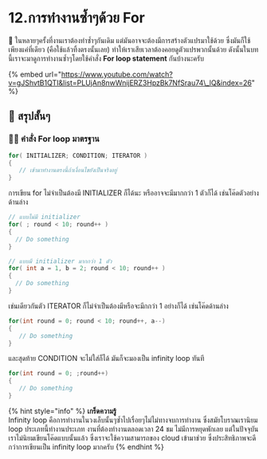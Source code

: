 # 12.การทำงานซ้ำๆด้วย For

💬 ในหลายๆครั้งที่งานเราต้องทำซ้ำๆกันเดิม แต่มันอาจจะต้องมีการสร้างตัวแปรมาใช้ด้วย ซึ่งมันก็ใช้เพียงแค่ที่เดียว \(คือใช้แล้วทิ้งตรงนั้นเลย\) ทำให้เราเสียเวลาต้องคอยดูตัวแปรพวกนั้นด้วย ดังนั้นในบทนี้เราจะมาดูการทำงานซ้ำๆโดยใช้คำสั่ง **For loop statement** กันบ้างนะครับ

{% embed url="https://www.youtube.com/watch?v=gJShvtB1QTI&list=PLUjAn8nwWnijERZ3HpzBk7NfSrau74\_lQ&index=26" %}



## 🎯 สรุปสั้นๆ

### 👨‍🚀 คำสั่ง For loop มาตรฐาน

```csharp
for( INITIALIZER; CONDITION; ITERATOR )
{
   // เข้ามาทำงานตรงนี้ถ้าเงื่อนไขยังเป็นจริงอยู่
}
```

การเขียน for ไม่จำเป็นต้องมี INITIALIZER ก็ได้นะ หรืออาจจะมีมากกว่า 1 ตัวก็ได้ เช่นโค๊ดตัวอย่างด้านล่าง

```csharp
// แบบไม่มี initializer
for( ; round < 10; round++ )
{
  // Do something
}

// แบบมี initializer มากกว่า 1 ตัว
for( int a = 1, b = 2; round < 10; round++ )
{
  // Do something
}
```

เช่นเดียวกันตัว ITERATOR ก็ไม่จำเป็นต้องมีหรือจะมีกกว่า 1 อย่างก็ได้ เช่นโค๊ดด้านล่าง

```csharp
for(int round = 0; round < 10; round++, a--)
{
   // Do something
}
```

และสุดท้าย CONDITION จะไม่ใส่ก็ได้ มันก็จะมองเป็น infinity loop ทันที

```csharp
for(int round = 0; ;round++)
{
   // Do something
}
```

{% hint style="info" %}
**เกร็ดความรู้**  
Infinity loop คือการทำงานในวงเล็บนั้นๆซ้ำไปเรื่อยๆไม่ไม่ทางจบการทำงาน ซึ่งสมัยโบราณเรานิยม loop ประเภทนี้ทำงานประเภท งานที่ต้องทำงานตลอดเวลา 24 ชม ไม่มีการหยุดพักเลย แต่ในปัจจุบันเราไม่นิยมเขียนโค๊ดแบบนั้นแล้ว ซึ่งเราจะใช้ความสามารถของ cloud เข้ามาช่วย ซึ่งประสิทธิภาพจะดีกว่าการเขียนเป็น infinity loop มากครับ
{% endhint %}

